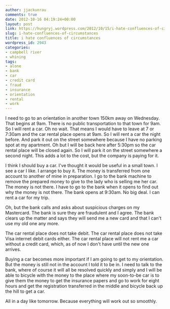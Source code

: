 ```yaml
---
author: jjackunrau
comments: true
date: 2012-10-16 04:19:24+00:00
layout: post
link: https://hungryj.wordpress.com/2012/10/15/i-hate-confluences-of-circumstances/
slug: i-hate-confluences-of-circumstances
title: i hate confluences of circumstances
wordpress_id: 2943
categories:
- campbell river
- whining
tags:
- alone
- bank
- car
- credit card
- fraud
- insurance
- orientation
- rental
- work
---
```


I need to go to an orientation in another town 150km away on Wednesday. That begins at 9am. There is no public transportation to that town for 9am. So I will rent a car. Oh no wait. That means I would have to leave at 7 or 7:30am and the car rental place opens at 9am. So I will rent a car the night before. And park it out on the street somewhere because I have no parking spot at my apartment. Oh but I will be back here after 5:30pm so the car rental place will be closed again. So I will park it on the street somewhere a second night. This adds a lot to the cost, but the company is paying for it.

I think I should buy a car. I've thought it would be useful in a small town. I see a car I like. I arrange to buy it. The money is transferred from one account to another of mine in preparation. I go to the bank machine to remove the prepared money to give to the lady who is selling me her car. The money is not there. I have to go to the bank when it opens to find out why the money is not there. The bank opens at 9:30am. No big deal. I can rent a car for my trip.

Oh, but the bank calls and asks about suspicious charges on my Mastercard. The bank is sure they are fraudulent and I agree. The bank clears up the matter and says they will send me a new card and that I can't use my old one any more.

The car rental place does not take debit. The car rental place does not take Visa internet debit cards either. The car rental place will not rent me a car without a credit card, which, as of now I don't have until the new one arrives.

Buying a car becomes more important if I am going to get to my orientation. But the money is still not in the account I told it to be in. I need to talk to the bank, where of course it will all be resolved quickly and simply and I will be able to bicycle with the money to the place where my soon-to-be car is to give them the money to get the insurance papers and go to work for eight hours and get the registration transferred in the middle and bicycle back up the hill to get a car.

All in a day like tomorrow. Because everything will work out so smoothly.
